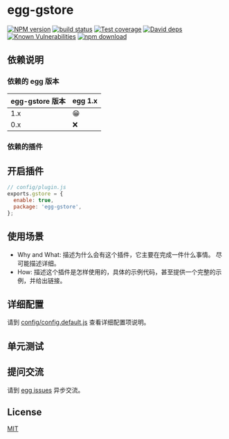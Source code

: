 # egg-gstore

[![NPM version][npm-image]][npm-url]
[![build status][travis-image]][travis-url]
[![Test coverage][codecov-image]][codecov-url]
[![David deps][david-image]][david-url]
[![Known Vulnerabilities][snyk-image]][snyk-url]
[![npm download][download-image]][download-url]

[npm-image]: https://img.shields.io/npm/v/egg-gstore.svg?style=flat-square
[npm-url]: https://npmjs.org/package/egg-gstore
[travis-image]: https://img.shields.io/travis/eggjs/egg-gstore.svg?style=flat-square
[travis-url]: https://travis-ci.org/eggjs/egg-gstore
[codecov-image]: https://img.shields.io/codecov/c/github/eggjs/egg-gstore.svg?style=flat-square
[codecov-url]: https://codecov.io/github/eggjs/egg-gstore?branch=master
[david-image]: https://img.shields.io/david/eggjs/egg-gstore.svg?style=flat-square
[david-url]: https://david-dm.org/eggjs/egg-gstore
[snyk-image]: https://snyk.io/test/npm/egg-gstore/badge.svg?style=flat-square
[snyk-url]: https://snyk.io/test/npm/egg-gstore
[download-image]: https://img.shields.io/npm/dm/egg-gstore.svg?style=flat-square
[download-url]: https://npmjs.org/package/egg-gstore

<!--
Description here.
-->

## 依赖说明

### 依赖的 egg 版本

egg-gstore 版本 | egg 1.x
--- | ---
1.x | 😁
0.x | ❌

### 依赖的插件
<!--

如果有依赖其它插件，请在这里特别说明。如

- security
- multipart

-->

## 开启插件

```js
// config/plugin.js
exports.gstore = {
  enable: true,
  package: 'egg-gstore',
};
```

## 使用场景

- Why and What: 描述为什么会有这个插件，它主要在完成一件什么事情。
尽可能描述详细。
- How: 描述这个插件是怎样使用的，具体的示例代码，甚至提供一个完整的示例，并给出链接。

## 详细配置

请到 [config/config.default.js](config/config.default.js) 查看详细配置项说明。

## 单元测试

<!-- 描述如何在单元测试中使用此插件，例如 schedule 如何触发。无则省略。-->

## 提问交流

请到 [egg issues](https://github.com/eggjs/egg/issues) 异步交流。

## License

[MIT](LICENSE)
